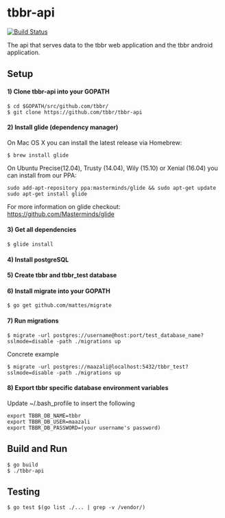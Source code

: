 # tbbr-api
[![Build Status](https://travis-ci.org/tbbr/tbbr-api.svg?branch=master)](https://travis-ci.org/tbbr/tbbr-api)

The api that serves data to the tbbr web application and the tbbr android application.

## Setup

#### 1) Clone tbbr-api into your GOPATH

```
$ cd $GOPATH/src/github.com/tbbr/
$ git clone https://github.com/tbbr/tbbr-api
```

#### 2) Install glide (dependency manager)
On Mac OS X you can install the latest release via Homebrew:
```
$ brew install glide
```

On Ubuntu Precise(12.04), Trusty (14.04), Wily (15.10) or Xenial (16.04) you can install from our PPA:

```
sudo add-apt-repository ppa:masterminds/glide && sudo apt-get update
sudo apt-get install glide
```

For more information on glide checkout: https://github.com/Masterminds/glide

#### 3) Get all dependencies

```
$ glide install
```

#### 4) Install postgreSQL

#### 5) Create tbbr and tbbr_test database

#### 6) Install migrate into your GOPATH

```
$ go get github.com/mattes/migrate
```

#### 7) Run migrations

```
$ migrate -url postgres://username@host:port/test_database_name?sslmode=disable -path ./migrations up
```

Concrete example
```
$ migrate -url postgres://maazali@localhost:5432/tbbr_test?sslmode=disable -path ./migrations up
```


#### 8) Export tbbr specific database environment variables
Update ~/.bash_profile to insert the following
```
export TBBR_DB_NAME=tbbr
export TBBR_DB_USER=maazali
export TBBR_DB_PASSWORD=(your username's password)
```

## Build and Run

```
$ go build
$ ./tbbr-api
```

## Testing

```
$ go test $(go list ./... | grep -v /vendor/)
```
